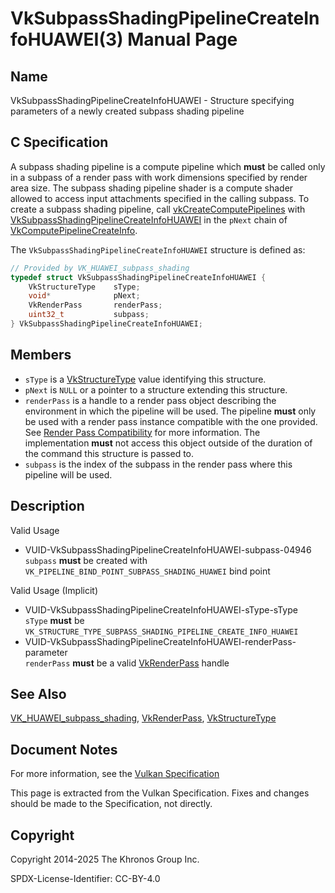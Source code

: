 # VkSubpassShadingPipelineCreateInfoHUAWEI(3) Manual Page

## Name

VkSubpassShadingPipelineCreateInfoHUAWEI - Structure specifying parameters of a newly created subpass shading pipeline



## [](#_c_specification)C Specification

A subpass shading pipeline is a compute pipeline which **must** be called only in a subpass of a render pass with work dimensions specified by render area size. The subpass shading pipeline shader is a compute shader allowed to access input attachments specified in the calling subpass. To create a subpass shading pipeline, call [vkCreateComputePipelines](https://registry.khronos.org/vulkan/specs/latest/man/html/vkCreateComputePipelines.html) with [VkSubpassShadingPipelineCreateInfoHUAWEI](https://registry.khronos.org/vulkan/specs/latest/man/html/VkSubpassShadingPipelineCreateInfoHUAWEI.html) in the `pNext` chain of [VkComputePipelineCreateInfo](https://registry.khronos.org/vulkan/specs/latest/man/html/VkComputePipelineCreateInfo.html).

The `VkSubpassShadingPipelineCreateInfoHUAWEI` structure is defined as:

```c++
// Provided by VK_HUAWEI_subpass_shading
typedef struct VkSubpassShadingPipelineCreateInfoHUAWEI {
    VkStructureType    sType;
    void*              pNext;
    VkRenderPass       renderPass;
    uint32_t           subpass;
} VkSubpassShadingPipelineCreateInfoHUAWEI;
```

## [](#_members)Members

- `sType` is a [VkStructureType](https://registry.khronos.org/vulkan/specs/latest/man/html/VkStructureType.html) value identifying this structure.
- `pNext` is `NULL` or a pointer to a structure extending this structure.
- `renderPass` is a handle to a render pass object describing the environment in which the pipeline will be used. The pipeline **must** only be used with a render pass instance compatible with the one provided. See [Render Pass Compatibility](https://registry.khronos.org/vulkan/specs/latest/html/vkspec.html#renderpass-compatibility) for more information. The implementation **must** not access this object outside of the duration of the command this structure is passed to.
- `subpass` is the index of the subpass in the render pass where this pipeline will be used.

## [](#_description)Description

Valid Usage

- [](#VUID-VkSubpassShadingPipelineCreateInfoHUAWEI-subpass-04946)VUID-VkSubpassShadingPipelineCreateInfoHUAWEI-subpass-04946  
  `subpass` **must** be created with `VK_PIPELINE_BIND_POINT_SUBPASS_SHADING_HUAWEI` bind point

Valid Usage (Implicit)

- [](#VUID-VkSubpassShadingPipelineCreateInfoHUAWEI-sType-sType)VUID-VkSubpassShadingPipelineCreateInfoHUAWEI-sType-sType  
  `sType` **must** be `VK_STRUCTURE_TYPE_SUBPASS_SHADING_PIPELINE_CREATE_INFO_HUAWEI`
- [](#VUID-VkSubpassShadingPipelineCreateInfoHUAWEI-renderPass-parameter)VUID-VkSubpassShadingPipelineCreateInfoHUAWEI-renderPass-parameter  
  `renderPass` **must** be a valid [VkRenderPass](https://registry.khronos.org/vulkan/specs/latest/man/html/VkRenderPass.html) handle

## [](#_see_also)See Also

[VK\_HUAWEI\_subpass\_shading](https://registry.khronos.org/vulkan/specs/latest/man/html/VK_HUAWEI_subpass_shading.html), [VkRenderPass](https://registry.khronos.org/vulkan/specs/latest/man/html/VkRenderPass.html), [VkStructureType](https://registry.khronos.org/vulkan/specs/latest/man/html/VkStructureType.html)

## [](#_document_notes)Document Notes

For more information, see the [Vulkan Specification](https://registry.khronos.org/vulkan/specs/latest/html/vkspec.html#VkSubpassShadingPipelineCreateInfoHUAWEI)

This page is extracted from the Vulkan Specification. Fixes and changes should be made to the Specification, not directly.

## [](#_copyright)Copyright

Copyright 2014-2025 The Khronos Group Inc.

SPDX-License-Identifier: CC-BY-4.0